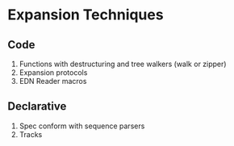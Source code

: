 # Expansion Techniques

## Code

1. Functions with destructuring and tree walkers \(walk or zipper\)
2. Expansion protocols
3. EDN Reader macros

## Declarative

1. Spec conform with sequence parsers
2. Tracks 



